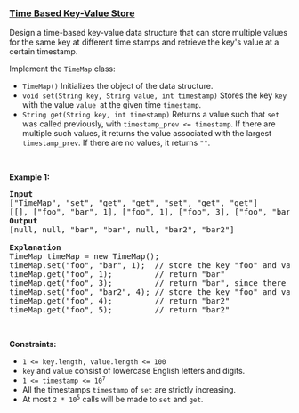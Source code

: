 ### [Time Based Key-Value Store](https://leetcode.com/problems/time-based-key-value-store)

<p>Design a time-based key-value data structure that can store multiple values for the same key at different time stamps and retrieve the key&#39;s value at a certain timestamp.</p>

<p>Implement the <code>TimeMap</code> class:</p>

<ul>
	<li><code>TimeMap()</code> Initializes the object of the data structure.</li>
	<li><code>void set(String key, String value, int timestamp)</code> Stores the key <code>key</code> with the value <code>value </code>at the given time <code>timestamp</code>.</li>
	<li><code>String get(String key, int timestamp)</code> Returns a value such that <code>set</code> was called previously, with <code>timestamp_prev &lt;= timestamp</code>. If there are multiple such values, it returns the value associated with the largest <code>timestamp_prev</code>. If there are no values, it returns <code>&quot;&quot;</code>.</li>
</ul>

<p>&nbsp;</p>
<p><strong>Example 1:</strong></p>

<pre>
<strong>Input</strong>
[&quot;TimeMap&quot;, &quot;set&quot;, &quot;get&quot;, &quot;get&quot;, &quot;set&quot;, &quot;get&quot;, &quot;get&quot;]
[[], [&quot;foo&quot;, &quot;bar&quot;, 1], [&quot;foo&quot;, 1], [&quot;foo&quot;, 3], [&quot;foo&quot;, &quot;bar2&quot;, 4], [&quot;foo&quot;, 4], [&quot;foo&quot;, 5]]
<strong>Output</strong>
[null, null, &quot;bar&quot;, &quot;bar&quot;, null, &quot;bar2&quot;, &quot;bar2&quot;]

<strong>Explanation</strong>
TimeMap timeMap = new TimeMap();
timeMap.set(&quot;foo&quot;, &quot;bar&quot;, 1);  // store the key &quot;foo&quot; and value &quot;bar&quot; along with timestamp = 1.
timeMap.get(&quot;foo&quot;, 1);         // return &quot;bar&quot;
timeMap.get(&quot;foo&quot;, 3);         // return &quot;bar&quot;, since there is no value corresponding to foo at timestamp 3 and timestamp 2, then the only value is at timestamp 1 is &quot;bar&quot;.
timeMap.set(&quot;foo&quot;, &quot;bar2&quot;, 4); // store the key &quot;foo&quot; and value &quot;ba2r&quot; along with timestamp = 4.
timeMap.get(&quot;foo&quot;, 4);         // return &quot;bar2&quot;
timeMap.get(&quot;foo&quot;, 5);         // return &quot;bar2&quot;
</pre>

<p>&nbsp;</p>
<p><strong>Constraints:</strong></p>

<ul>
	<li><code>1 &lt;= key.length, value.length &lt;= 100</code></li>
	<li><code>key</code> and <code>value</code> consist of lowercase English letters and digits.</li>
	<li><code>1 &lt;= timestamp &lt;= 10<sup>7</sup></code></li>
	<li>All the timestamps <code>timestamp</code> of <code>set</code> are strictly increasing.</li>
	<li>At most <code>2 * 10<sup>5</sup></code> calls will be made to <code>set</code> and <code>get</code>.</li>
</ul>
